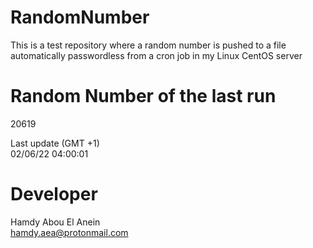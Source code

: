 # RandomNumber    
This is a test repository where a random number is pushed to a file automatically passwordless from a cron job in my Linux CentOS server    
# Random Number of the last run   
20619
      
Last update (GMT +1)    
02/06/22 04:00:01
# Developer    
Hamdy Abou El Anein   
hamdy.aea@protonmail.com
